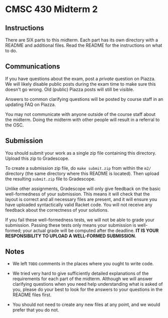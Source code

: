 # CMSC 430 Midterm 2


## Instructions

There are SIX parts to this midterm. Each part has its own directory with a
README and additional files. Read the README for the instructions on what to do.


## Communications

If you have questions about the exam, post a _private_ question on Piazza. We
will likely disable public posts during the exam time to make sure this doesn't
go wrong. Old (public) Piazza posts will still be visible.

Answers to common clarifying questions will be posted by course staff in an
updating FAQ on Piazza.

You may not communicate with anyone outside of the course staff about the
midterm. Doing the midterm with other people will result in a referral to the
OSC.


## Submission

You should submit your work as a single zip file containing this directory.
Upload this zip to Gradescope.

To create a submission zip file, do `make submit.zip` from within the `m2/`
directory (the same directory where this README is located). Then upload the
resulting `submit.zip` file to Gradescope.

Unlike other assignments, Gradescope will only give feedback on the basic
well-formedness of your submission. This means it will check that the layout is
correct and all necessary files are present, and it will ensure you have
uploaded syntactically valid Racket code. You will not receive any feedback
about the correctness of your solutions.

If you fail these well-formedness tests, we will not be able to grade your
submission. Passing these tests only means your submission is well-formed; your
actual grade will be computed after the deadline. **IT IS YOUR RESPONSIBILITY TO
UPLOAD A WELL-FORMED SUBMISSION.**


## Notes

  * We left `TODO` comments in the places where you ought to write code.

  * We tried very hard to give sufficiently detailed explanations of the
    requirements for each part of the midterm. Although we will answer
    clarifying questions when you need help understanding what is asked of you,
    please do your best to look for the answers to your questions in the README
    files first.

  * You should not need to create any new files at any point, and we would
    prefer that you do not.

